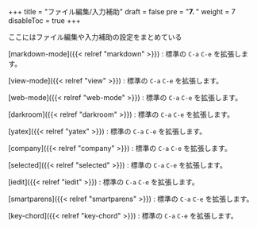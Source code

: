 +++
title = "ファイル編集/入力補助"
draft = false
pre = "<b>7. </b>"
weight = 7
disableToc = true
+++

ここにはファイル編集や入力補助の設定をまとめている

[markdown-mode]({{< relref "markdown" >}})
: 標準の `C-a` `C-e` を拡張します。

[view-mode]({{< relref "view" >}})
: 標準の `C-a` `C-e` を拡張します。

[web-mode]({{< relref "web-mode" >}})
: 標準の `C-a` `C-e` を拡張します。

[darkroom]({{< relref "darkroom" >}})
: 標準の `C-a` `C-e` を拡張します。

[yatex]({{< relref "yatex" >}})
: 標準の `C-a` `C-e` を拡張します。

[company]({{< relref "company" >}})
: 標準の `C-a` `C-e` を拡張します。

[selected]({{< relref "selected" >}})
: 標準の `C-a` `C-e` を拡張します。

[iedit]({{< relref "iedit" >}})
: 標準の `C-a` `C-e` を拡張します。

[smartparens]({{< relref "smartparens" >}})
: 標準の `C-a` `C-e` を拡張します。

[key-chord]({{< relref "key-chord" >}})
: 標準の `C-a` `C-e` を拡張します。

